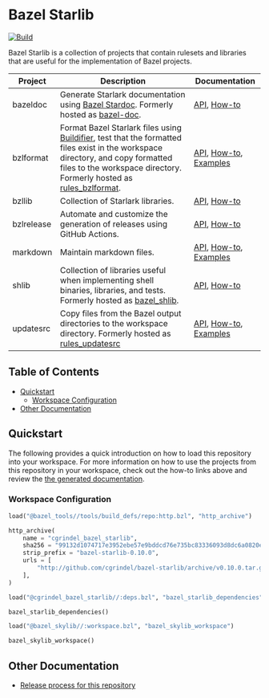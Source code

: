 # Bazel Starlib

[![Build](https://github.com/cgrindel/bazel-starlib/actions/workflows/ci.yml/badge.svg?event=schedule)](https://github.com/cgrindel/bazel-starlib/actions/workflows/ci.yml)

Bazel Starlib is a collection of projects that contain rulesets and libraries that are useful for
the implementation of Bazel projects. 

| Project | Description | Documentation |
| ------- | ----------- | ------------- |
| bazeldoc | Generate Starlark documentation using [Bazel Stardoc](https://github.com/bazelbuild/stardoc). Formerly hosted as [bazel-doc](https://github.com/cgrindel/bazel-doc). | [API](/doc/bazeldoc/), [How-to](/bazeldoc/) |
| bzlformat | Format Bazel Starlark files using [Buildifier](https://github.com/bazelbuild/buildtools/tree/master/buildifier), test that the formatted files exist in the workspace directory, and copy formatted files to the workspace directory. Formerly hosted as [rules_bzlformat](https://github.com/cgrindel/rules_bzlformat). | [API](/doc/bzlformat/), [How-to](/bzlformat/), [Examples](/examples/bzlformat/) |
| bzllib | Collection of Starlark libraries. | [API](/doc/bzllib/), [How-to](/bzllib/) |
| bzlrelease | Automate and customize the generation of releases using GitHub Actions. | [API](/doc/bzlrelease/), [How-to](/bzlrelease/) |
| markdown | Maintain markdown files. | [API](/doc/markdown/), [How-to](/markdown/), [Examples](/examples/markdown/) |
| shlib | Collection of libraries useful when implementing shell binaries, libraries, and tests. Formerly hosted as [bazel_shlib](https://github.com/cgrindel/bazel_shlib). | [API](/doc/shlib/), [How-to](/shlib/) |
| updatesrc | Copy files from the Bazel output directories to the workspace directory. Formerly hosted as [rules_updatesrc](https://github.com/cgrindel/rules_updatesrc) | [API](/doc/updatesrc/), [How-to](/updatesrc/), [Examples](/examples/updatesrc/) |


## Table of Contents

<!-- MARKDOWN TOC: BEGIN -->
* [Quickstart](#quickstart)
  * [Workspace Configuration](#workspace-configuration)
* [Other Documentation](#other-documentation)
<!-- MARKDOWN TOC: END -->


## Quickstart

The following provides a quick introduction on how to load this repository into your workspace.  For
more information on how to use the projects from this repository in your workspace, check out the
how-to links above and review the [the generated documentation](/doc/).


### Workspace Configuration

<!-- BEGIN WORKSPACE SNIPPET -->
```python
load("@bazel_tools//tools/build_defs/repo:http.bzl", "http_archive")

http_archive(
    name = "cgrindel_bazel_starlib",
    sha256 = "99132d1074717e3952ebe57e9bddcd76e735bc83336093d8dc6a0820e6819998",
    strip_prefix = "bazel-starlib-0.10.0",
    urls = [
        "http://github.com/cgrindel/bazel-starlib/archive/v0.10.0.tar.gz",
    ],
)

load("@cgrindel_bazel_starlib//:deps.bzl", "bazel_starlib_dependencies")

bazel_starlib_dependencies()

load("@bazel_skylib//:workspace.bzl", "bazel_skylib_workspace")

bazel_skylib_workspace()
```
<!-- END WORKSPACE SNIPPET -->

## Other Documentation

- [Release process for this repository](release/README.md)
